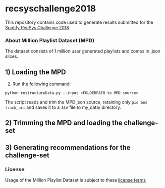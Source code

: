 # recsyschallenge2018

This repository contains code used to generate results submitted for the [Spotify RecSys Challenge 2018](https://recsys-challenge.spotify.com)

### About Million Playlist Dataset (MPD)
The dataset consists of 1 million user generated playlists and comes in .json slices.

## 1) Loading the MPD
2. Run the following command:
```
python restructureData.py --input <FOLDERPATH to MPD source>
```
The script reads and trim the MPD json source, retaining only ``` pid and track_uri ``` and saves it to a .tsv file to my_data/ directory.

## 2) Trimming the MPD and loading the challenge-set

## 3) Generating recommendations for the challenge-set

### License
Usage of the Million Playlist Dataset is subject to these 
[license terms](https://recsys-challenge.spotify.com/license)
